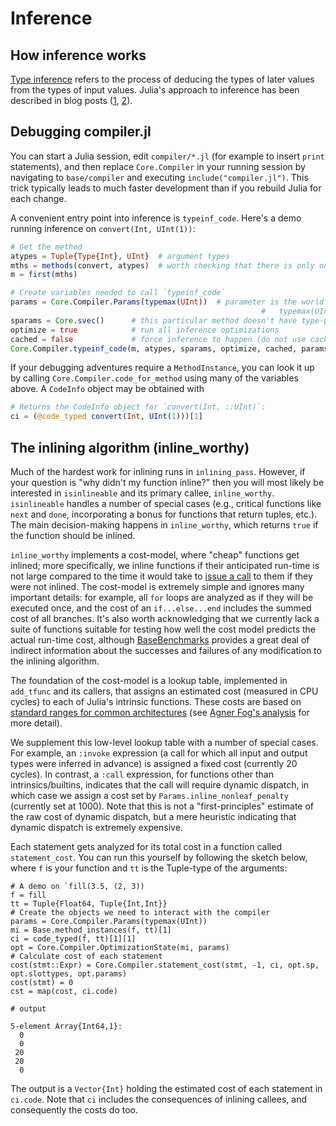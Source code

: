 # Inference

## How inference works

[Type inference](https://en.wikipedia.org/wiki/Type_inference) refers
to the process of deducing the types of later values from the types of
input values. Julia's approach to inference has been described in blog
posts
([1](https://juliacomputing.com/blog/2016/04/04/inference-convergence.html),
[2](https://juliacomputing.com/blog/2017/05/15/inference-converage2.html)).

## Debugging compiler.jl

You can start a Julia session, edit `compiler/*.jl` (for example to
insert `print` statements), and then replace `Core.Compiler` in your
running session by navigating to `base/compiler` and executing
`include("compiler.jl")`. This trick typically leads to much faster
development than if you rebuild Julia for each change.

A convenient entry point into inference is `typeinf_code`. Here's a
demo running inference on `convert(Int, UInt(1))`:

```julia
# Get the method
atypes = Tuple{Type{Int}, UInt}  # argument types
mths = methods(convert, atypes)  # worth checking that there is only one
m = first(mths)

# Create variables needed to call `typeinf_code`
params = Core.Compiler.Params(typemax(UInt))  # parameter is the world age,
                                                        #   typemax(UInt) -> most recent
sparams = Core.svec()      # this particular method doesn't have type-parameters
optimize = true            # run all inference optimizations
cached = false             # force inference to happen (do not use cached results)
Core.Compiler.typeinf_code(m, atypes, sparams, optimize, cached, params)
```

If your debugging adventures require a `MethodInstance`, you can look it up by
calling `Core.Compiler.code_for_method` using many of the variables above.
A `CodeInfo` object may be obtained with
```julia
# Returns the CodeInfo object for `convert(Int, ::UInt)`:
ci = (@code_typed convert(Int, UInt(1)))[1]
```

## The inlining algorithm (inline_worthy)

Much of the hardest work for inlining runs in
`inlining_pass`. However, if your question is "why didn't my function
inline?" then you will most likely be interested in `isinlineable` and
its primary callee, `inline_worthy`. `isinlineable` handles a number
of special cases (e.g., critical functions like `next` and `done`,
incorporating a bonus for functions that return tuples, etc.). The
main decision-making happens in `inline_worthy`, which returns `true`
if the function should be inlined.

`inline_worthy` implements a cost-model, where "cheap" functions get
inlined; more specifically, we inline functions if their anticipated
run-time is not large compared to the time it would take to
[issue a call](https://en.wikipedia.org/wiki/Calling_convention) to
them if they were not inlined. The cost-model is extremely simple and
ignores many important details: for example, all `for` loops are
analyzed as if they will be executed once, and the cost of an
`if...else...end` includes the summed cost of all branches. It's also
worth acknowledging that we currently lack a suite of functions
suitable for testing how well the cost model predicts the actual
run-time cost, although
[BaseBenchmarks](https://github.com/JuliaCI/BaseBenchmarks.jl)
provides a great deal of indirect information about the successes and
failures of any modification to the inlining algorithm.

The foundation of the cost-model is a lookup table, implemented in
`add_tfunc` and its callers, that assigns an estimated cost (measured
in CPU cycles) to each of Julia's intrinsic functions. These costs are
based on
[standard ranges for common architectures](http://ithare.com/wp-content/uploads/part101_infographics_v08.png)
(see
[Agner Fog's analysis](https://www.agner.org/optimize/instruction_tables.pdf)
for more detail).

We supplement this low-level lookup table with a number of special
cases. For example, an `:invoke` expression (a call for which all
input and output types were inferred in advance) is assigned a fixed
cost (currently 20 cycles). In contrast, a `:call` expression, for
functions other than intrinsics/builtins, indicates that the call will
require dynamic dispatch, in which case we assign a cost set by
`Params.inline_nonleaf_penalty` (currently set at 1000). Note
that this is not a "first-principles" estimate of the raw cost of
dynamic dispatch, but a mere heuristic indicating that dynamic
dispatch is extremely expensive.

Each statement gets analyzed for its total cost in a function called
`statement_cost`. You can run this yourself by following the sketch below,
where `f` is your function and `tt` is the Tuple-type of the arguments:

```jldoctest
# A demo on `fill(3.5, (2, 3))
f = fill
tt = Tuple{Float64, Tuple{Int,Int}}
# Create the objects we need to interact with the compiler
params = Core.Compiler.Params(typemax(UInt))
mi = Base.method_instances(f, tt)[1]
ci = code_typed(f, tt)[1][1]
opt = Core.Compiler.OptimizationState(mi, params)
# Calculate cost of each statement
cost(stmt::Expr) = Core.Compiler.statement_cost(stmt, -1, ci, opt.sp, opt.slottypes, opt.params)
cost(stmt) = 0
cst = map(cost, ci.code)

# output

5-element Array{Int64,1}:
  0
  0
 20
 20
  0
```

The output is a `Vector{Int}` holding the estimated cost of each
statement in `ci.code`.  Note that `ci` includes the consequences of
inlining callees, and consequently the costs do too.
